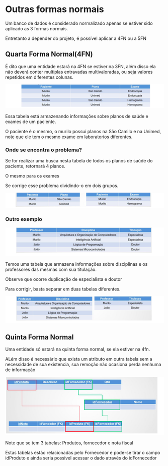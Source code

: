# Outras formas normais 

Um banco de dados é considerado normalizado apenas se estiver sido aplicado as 3 formas normais.

Entretanto a depender do projeto, é possível aplicar a 4FN ou a 5FN

## Quarta Forma Normal(4FN)
É dito que uma entidade estará na 4FN se estiver na 3FN, além disso ela não deverá conter multiplas entravadas multivaloradas, ou seja valores repetidos em diferentes colunas.

![Alt text](/Banco%20de%20Dados%20Relacionais/Modelagem_de_dados/images/4fn-1.png)

Essa tabela está armazenando informações sobre planos de saúde e exames de um paciente.

O paciente é o mesmo, o murilo possuí planos na São Camilo e na Unimed, note que ele tem o mesmo exame em laboratorios diferentes.

### Onde se encontra o problema?

Se for realizar uma busca nesta tabela de todos os planos de saúde do paciente, retornará 4 planos.

O mesmo para os exames

Se corrige esse problema dividindo-o em dois grupos.

![Alt text](/Banco%20de%20Dados%20Relacionais/Modelagem_de_dados/images/4fn-2.png)

### Outro exemplo

![Alt text](/Banco%20de%20Dados%20Relacionais/Modelagem_de_dados/images/4fn-3.png)

Temos uma tabela que armazena informações sobre disciplinas e os professores das mesmas com sua titulação.

Observe que ocorre duplicação de especialista e doutor

Para corrigir, basta separar em duas tabelas diferentes.

![Alt text](/Banco%20de%20Dados%20Relacionais/Modelagem_de_dados/images/4fn-4.png)

## Quinta Forma Normal

Uma entidade só estará na quinta forma normal, se ela estiver na 4fn.

ALém disso é necessário que exista um atributo em outra tabela sem a necessidade de sua existencia, sua remoção não ocasiona perda nenhuma de informação

![Alt text](/Banco%20de%20Dados%20Relacionais/Modelagem_de_dados/images/5fn.png)

Note que se tem 3 tabelas:
Produtos, fornecedor e nota fiscal

Estas tabelas estão relacionadas pelo Fornecedor e pode-se tirar o campo idProduto e ainda seria possivel acessar o dado através do idFornecedor


